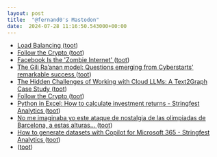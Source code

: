 ```yaml
---
layout: post
title:  "@fernand0's Mastodon"
date:  2024-07-28 11:16:50.543000+00:00
---
```

*  [Load Balancing ](https://samwho.dev/load-balancing) ([toot](https://mastodon.social/@fernand0/112863832345158846))
*  [Follow the Crypto ](https://www.followthecrypto.org) ([toot](https://mastodon.social/@fernand0/112863587260914727))
*  [Facebook Is the 'Zombie Internet' ](https://www.404media.co/email/24eb6cea-6fa6-4b98-a2d2-8c4ba33d6c04) ([toot](https://mastodon.social/@fernand0/112863398455797855))
*  [The Gili Ra’anan model: Questions emerging from Cyberstarts' remarkable success ](https://www.calcalistech.com/ctechnews/article/b1a1jn00h) ([toot](https://mastodon.social/@fernand0/112863205095758261))
*  [The Hidden Challenges of Working with Cloud LLMs: A Text2Graph Case Study ](https://www.appsilon.com/post/challenges-of-working-with-cloud-llm) ([toot](https://mastodon.social/@fernand0/112863015428183519))
*  [Follow the Crypto ](https://simonwillison.net/2024/Jul/15/follow-the-crypto/#atom-everythin) ([toot](https://mastodon.social/@fernand0/112862268643517426))
*  [Python in Excel: How to calculate investment returns - Stringfest Analytics ](https://stringfestanalytics.com/python-in-excel-how-to-calculate-investment-returns) ([toot](https://mastodon.social/@fernand0/112861561332406532))
*  [No me imaginaba yo este ataque de nostalgia de las olimpiadas de Barcelona, a estas alturas... ](https://mastodon.social/@fernand0/112860131201710747) ([toot](https://mastodon.social/@fernand0/112860131201710747))
*  [How to generate datasets with Copilot for Microsoft 365 - Stringfest Analytics ](https://stringfestanalytics.com/how-to-generate-datasets-with-copilot-for-microsoft-365) ([toot](https://mastodon.social/@fernand0/112859904075382803))
*  [ ](https://mastodon.social/users/fernand0/statuses/112859662793439753/activity) ([toot](https://mastodon.social/users/fernand0/statuses/112859662793439753/activity))
